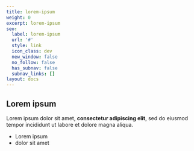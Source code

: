 ```yaml
---
title: lorem-ipsum
weight: 0
excerpt: lorem-ipsum
seo:
  label: lorem-ipsum
  url: '#'
  style: link
  icon_class: dev
  new_window: false
  no_follow: false
  has_subnav: false
  subnav_links: []
layout: docs
---
```


## Lorem ipsum

Lorem ipsum dolor sit amet, **consectetur adipiscing elit**, sed do eiusmod tempor incididunt ut labore et dolore magna aliqua.

- Lorem ipsum
- dolor sit amet
